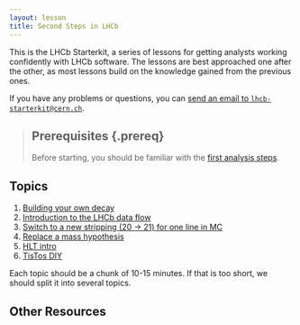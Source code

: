 ```yaml
---
layout: lesson
title: Second Steps in LHCb
---
```


This is the LHCb Starterkit, a series of lessons for getting analysts working 
confidently with LHCb software.
The lessons are best approached one after the other, as most lessons build on 
the knowledge gained from the previous ones.

If you have any problems or questions, you can [send an email to 
`lhcb-starterkit@cern.ch`](mailto:lhcb-starterkit@cern.ch).

> ## Prerequisites {.prereq}
>
> Before starting, you should be familiar with the [first analysis steps](https://lhcb.github.io/first-analysis-steps/).
>

## Topics

1. [Building your own decay](06-building-decays.html)
1. [Introduction to the LHCb data flow](08-stripping.html)
1. [Switch to a new stripping (20 -> 21) for one line in MC](14-rerun-stripping.html)
1. [Replace a mass hypothesis](17-switch-mass-hypo.html)
1. [HLT intro](18-hlt-intro.html)
1. [TisTos DIY](18-tistos-diy.html)

Each topic should be a chunk of 10-15 minutes.
If that is too short, we should split it into several topics.

## Other Resources
